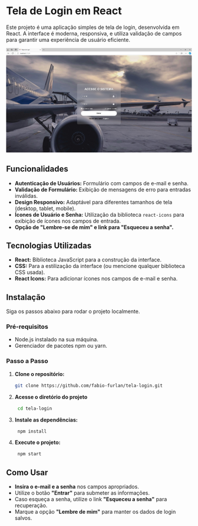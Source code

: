 # Tela de Login em React

Este projeto é uma aplicação simples de tela de login, desenvolvida em React. A interface é moderna, responsiva, e utiliza validação de campos para garantir uma experiência de usuário eficiente.


![Tela de Login](https://raw.githubusercontent.com/fabio-furlan/tela-login/refs/heads/main/projeto-tela-login/src/assets/login.png)

## Funcionalidades

- **Autenticação de Usuários:** Formulário com campos de e-mail e senha.
- **Validação de Formulário:** Exibição de mensagens de erro para entradas inválidas.
- **Design Responsivo:** Adaptável para diferentes tamanhos de tela (desktop, tablet, mobile).
- **Ícones de Usuário e Senha:** Utilização da biblioteca `react-icons` para exibição de ícones nos campos de entrada.
- **Opção de "Lembre-se de mim" e link para "Esqueceu a senha".**

## Tecnologias Utilizadas

- **React:** Biblioteca JavaScript para a construção da interface.
- **CSS:** Para a estilização da interface (ou mencione qualquer biblioteca CSS usada).
- **React Icons:** Para adicionar ícones nos campos de e-mail e senha.

## Instalação

Siga os passos abaixo para rodar o projeto localmente.

### Pré-requisitos

- Node.js instalado na sua máquina.
- Gerenciador de pacotes npm ou yarn.

### Passo a Passo

1. **Clone o repositório:**

   ```bash
   git clone https://github.com/fabio-furlan/tela-login.git

2. **Acesse o diretório do projeto**

   ```bash
    cd tela-login

3. **Instale as dependências:**

   ```bash
    npm install

4. **Execute o projeto:**

   ```bash
    npm start

## Como Usar

- **Insira o e-mail e a senha** nos campos apropriados.
- Utilize o botão **"Entrar"** para submeter as informações.
- Caso esqueça a senha, utilize o link **"Esqueceu a senha"** para recuperação.
- Marque a opção **"Lembre de mim"** para manter os dados de login salvos.
